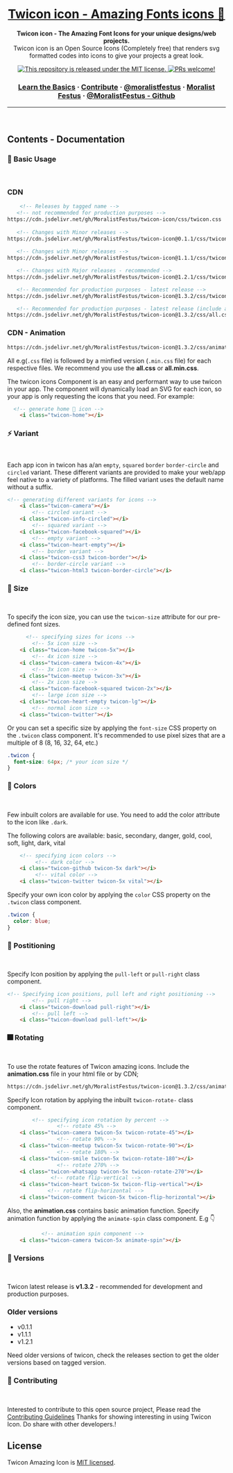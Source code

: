 <div>
  
<h1 align="center">
  <a href="https://github.com/moralistfestus/twicon-icon">
	Twicon icon - Amazing Fonts icons 🌟 
  </a>
</h1>

<p align="center">
  <strong>Twicon icon - The Amazing Font Icons for your unique designs/web projects.</strong><br>
	Twicon icon is an Open Source Icons (Completely free) that renders svg formatted codes into icons to give your projects a great look. 
</p>

<p align="center">
 
<a href="https://github.com/MoralistFestus/twicon-icon/blob/master/LICENSE">
    <img src="https://img.shields.io/badge/license-MIT-blue.svg" alt="This repository is released under the MIT license." />
  </a>
  
  <a href="https://github.com/MoralistFestus/twicon-icon/blob/master/CONTRIBUTING.md">
    <img src="https://img.shields.io/badge/PRs-welcome-brightgreen.svg" alt="PRs welcome!" />
  </a>
</p>

<h3 align="center">  
  <a href="https://www.developercircleresources.com/learningPath/open-source">Learn the Basics</a>
  <span> · </span>
  <a href="https://github.com/MoralistFestus/twicon-icon/blob/master/CONTRIBUTING.md">Contribute</a>
  <span> · </span>
  <a href="https://twitter.com/moralistfestus">@moralistfestus</a>
  <span> · </span>
  <a href="https://facebook.com/moralist.festus">Moralist Festus</a>
  <span> · </span>
  <a href="https://github.com/MoralistFestus">@MoralistFestus - Github</a>
</h3>

</div>

---

<br />

## Contents - Documentation

### 🚀 Basic Usage
<br />

### CDN
```html
    <!-- Releases by tagged name -->
   <!-- not recommended for production purposes -->
https://cdn.jsdelivr.net/gh/MoralistFestus/twicon-icon/css/twicon.css
   
   <!-- Changes with Minor releases -->
https://cdn.jsdelivr.net/gh/MoralistFestus/twicon-icon@0.1.1/css/twicon.css
  
   <!-- Changes with Minor releases -->
https://cdn.jsdelivr.net/gh/MoralistFestus/twicon-icon@1.1.1/css/twicon.css

   <!-- Changes with Major releases - recommended -->
https://cdn.jsdelivr.net/gh/MoralistFestus/twicon-icon@1.2.1/css/twicon.css

   <!-- Recommended for production purposes - latest release -->
https://cdn.jsdelivr.net/gh/MoralistFestus/twicon-icon@1.3.2/css/twicon.css

   <!-- Recommended for production purposes - latest release (include all.css) -->
https://cdn.jsdelivr.net/gh/MoralistFestus/twicon-icon@1.3.2/css/all.css

```

### CDN - Animation
```html
https://cdn.jsdelivr.net/gh/MoralistFestus/twicon-icon@1.3.2/css/animation.css
```
All e.g(`.css` file) is followed by a minfied version (`.min.css` file) for each respective files.
We recommend you use the **all.css** or **all.min.css**.

The twicon icons Component is an easy and performant way to use twicon in your app. The component will dynamically load an SVG for each icon, so your app is only requesting the icons that you need. For example:

```html
  <!-- generate home 🏡 icon -->
	<i class="twicon-home"></i>
```



### ⚡ Variant
 

<br />

Each app icon in twicon has a/an `empty`, `squared` `border` `border-circle` and `circled` variant. These different variants are provided to make your web/app feel native to a variety of platforms. The filled variant uses the default name without a suffix. 

```html
<!-- generating different variants for icons -->
	<i class="twicon-camera"></i>
        <!-- circled variant -->
	<i class="twicon-info-circled"></i>
        <!-- squared variant -->
	<i class="twicon-facebook-squared"></i>
        <!-- empty variant -->
	<i class="twicon-heart-empty"></i>
        <!-- border variant -->
	<i class="twicon-css3 twicon-border"></i>
        <!-- border-circle variant -->
	<i class="twicon-html3 twicon-border-circle"></i>
```


### 🌟 Size 

<br />

To specify the icon size, you can use the `twicon-size` attribute for our pre-defined font sizes.

```html
      <!-- specifying sizes for icons -->
        <!-- 5x icon size -->
	<i class="twicon-home twicon-5x"></i>
        <!-- 4x icon size -->
	<i class="twicon-camera twicon-4x"></i>
        <!-- 3x icon size -->
	<i class="twicon-meetup twicon-3x"></i>
        <!-- 2x icon size -->
	<i class="twicon-facebook-squared twicon-2x"></i>
        <!-- large icon size -->
	<i class="twicon-heart-empty twicon-lg"></i>
        <!-- normal icon size -->
	<i class="twicon-twitter"></i>
```

Or you can set a specific size by applying the `font-size` CSS property on the `.twicon` class component. It's recommended to use pixel sizes that are a multiple of 8 (8, 16, 32, 64, etc.)

```css
.twicon {
  font-size: 64px; /* your icon size */
}
```


### 🎨 Colors
  
<br />

Few inbuilt colors are available for use. You need to add the color attribute to the icon like `.dark`.

The following colors are available:
basic, secondary, danger, gold, cool, soft, light, dark, vital

```html
	<!-- specifying icon colors -->
	     <!-- dark color -->
	<i class="twicon-github twicon-5x dark"></i>
	     <!-- vital color -->
	<i class="twicon-twitter twicon-5x vital"></i>
```

Specify your own icon color by applying the `color` CSS property on the `.twicon` class component.

```css
.twicon {
  color: blue;
}
```

### 🎉 Postitioning

<br />

Specify Icon position by applying the `pull-left` or `pull-right` class component.

```html
<!-- Specifying icon positions, pull left and right positioning -->
        <!-- pull right -->
	<i class="twicon-download pull-right"></i>
	    <!-- pull left -->
	<i class="twicon-download pull-left"></i>
```

### 🎆 Rotating 

<br />

To use the rotate features of Twicon amazing icons. Include the **animation.css** file in your html file or by CDN;

```html
https://cdn.jsdelivr.net/gh/MoralistFestus/twicon-icon@1.3.2/css/animation.css
```

Specify Icon rotation by applying the inbuilt `twicon-rotate-` class component.

```html
		<!-- specifying icon rotation by percent -->
				<!-- rotate 45% -->
	<i class="twicon-camera twicon-5x twicon-rotate-45"></i>
				<!-- rotate 90% -->
	<i class="twicon-meetup twicon-5x twicon-rotate-90"></i>
				<!-- rotate 180% -->
	<i class="twicon-smile twicon-5x twicon-rotate-180"></i>
				<!-- rotate 270% -->
	<i class="twicon-whatsapp twicon-5x twicon-rotate-270"></i>
			  <!-- rotate flip-vertical -->
	<i class="twicon-heart twicon-5x twicon-flip-vertical"></i>
		     <!-- rotate flip-horizontal -->
	<i class="twicon-comment twicon-5x twicon-flip-horizontal"></i>
```

Also, the **animation.css** contains basic animation function.
Specify animation function by applying the `animate-spin` class component. E.g 👇

```html
           <!-- animation spin component -->
	<i class="twicon-camera twicon-5x animate-spin"></i>
```


### 🌌 Versions 
<br />

Twicon latest release is **v1.3.2** - recommended for development and production purposes. 

### Older versions
- v0.1.1
- v1.1.1
- v1.2.1

Need older versions of twicon, check the releases section to get the older versions based on tagged version.


### 👐 Contributing
  
<br /> 

Interested to contribute to this open source project, Please read the [Contributing Guidelines](./CONTRIBUTING.md) 
Thanks for showing interesting in using Twicon Icon. Do share with other developers.!
</details>


## License

Twicon Amazing Icon is [MIT licensed](./LICENSE).
